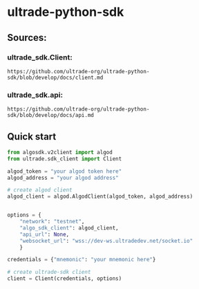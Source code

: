 # ultrade-python-sdk

## Sources:

### ultrade_sdk.Client:

    https://github.com/ultrade-org/ultrade-python-sdk/blob/develop/docs/client.md

### ultrade_sdk.api:

    https://github.com/ultrade-org/ultrade-python-sdk/blob/develop/docs/api.md

## Quick start

```python
from algosdk.v2client import algod
from ultrade.sdk_client import Client

algod_token = "your algod token here"
algod_address = "your algod address"

# create algod client
algod_client = algod.AlgodClient(algod_token, algod_address)


options = {
    "network": "testnet",
    "algo_sdk_client": algod_client,
    "api_url": None,
    "websocket_url": "wss://dev-ws.ultradedev.net/socket.io"
    }

credentials = {"mnemonic": "your mnemonic here"}

# create ultrade-sdk client
client = Client(credentials, options)
```
